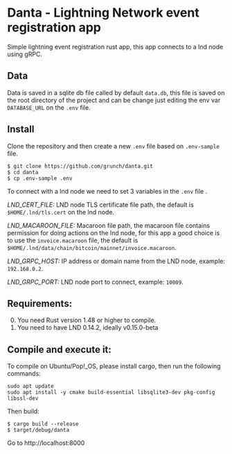 # Danta - Lightning Network event registration app

Simple lightning event registration rust app, this app connects to a lnd node using gRPC.

## Data

Data is saved in a sqlite db file called by default `data.db`, this file is saved on the root directory of the project and can be change just editing the env var `DATABASE_URL` on the `.env` file.

## Install

Clone the repository and then create a new `.env` file based on `.env-sample` file.

```
$ git clone https://github.com/grunch/danta.git
$ cd danta
$ cp .env-sample .env
```

To connect with a lnd node we need to set 3 variables in the `.env` file .

_LND_CERT_FILE:_ LND node TLS certificate file path, the default is `$HOME/.lnd/tls.cert` on the lnd node.

_LND_MACAROON_FILE:_ Macaroon file path, the macaroon file contains permission for doing actions on the lnd node, for this app a good choice is to use the `invoice.macaroon` file, the default is `$HOME/.lnd/data/chain/bitcoin/mainnet/invoice.macaroon`.

_LND_GRPC_HOST:_ IP address or domain name from the LND node, example: `192.168.0.2`.

_LND_GRPC_PORT:_ LND node port to connect, example: `10009`.

## Requirements:

0. You need Rust version 1.48 or higher to compile.
1. You need to have LND 0.14.2, ideally v0.15.0-beta

## Compile and execute it:

To compile on Ubuntu/Pop!\_OS, please install cargo, then run the following commands:

```
sudo apt update
sudo apt install -y cmake build-essential libsqlite3-dev pkg-config libssl-dev
```

Then build:

```
$ cargo build --release
$ target/debug/danta
```

Go to http://localhost:8000
